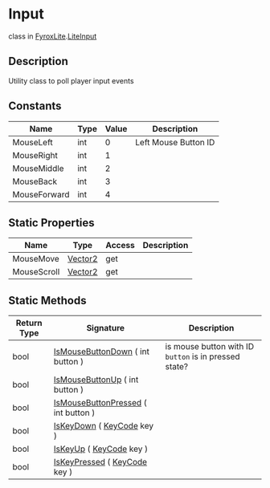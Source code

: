 # Input
class in [FyroxLite](../README.md).[LiteInput](README.md)
## Description
Utility class to poll player input events
## Constants
| Name | Type | Value | Description |
|---|---|---|---|
| MouseLeft | int | 0 | Left Mouse Button ID |
| MouseRight | int | 1 |  |
| MouseMiddle | int | 2 |  |
| MouseBack | int | 3 |  |
| MouseForward | int | 4 |  |
## Static Properties
| Name | Type | Access | Description |
|---|---|---|---|
| MouseMove | [Vector2](../LiteMath/Vector2.md) | get |  |
| MouseScroll | [Vector2](../LiteMath/Vector2.md) | get |  |
## Static Methods
| Return Type | Signature | Description |
|---|---|---|
| bool | [IsMouseButtonDown](##) ( int button ) | is mouse button with ID `button` is in pressed state? |
| bool | [IsMouseButtonUp](##) ( int button ) |  |
| bool | [IsMouseButtonPressed](##) ( int button ) |  |
| bool | [IsKeyDown](##) ( [KeyCode](../LiteInput/KeyCode.md) key ) |  |
| bool | [IsKeyUp](##) ( [KeyCode](../LiteInput/KeyCode.md) key ) |  |
| bool | [IsKeyPressed](##) ( [KeyCode](../LiteInput/KeyCode.md) key ) |  |

